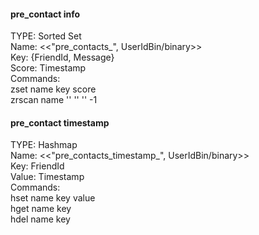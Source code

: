 #### pre_contact info
TYPE: Sorted Set  
Name: <<"pre_contacts_", UserIdBin/binary>>  
Key: {FriendId, Message}  
Score: Timestamp  
Commands:  
    zset name key score  
    zrscan name '' '' '' -1  

#### pre_contact timestamp
TYPE: Hashmap  
Name: <<"pre_contacts_timestamp_", UserIdBin/binary>>  
Key: FriendId  
Value: Timestamp  
Commands:  
    hset name key value  
    hget name key  
    hdel name key  